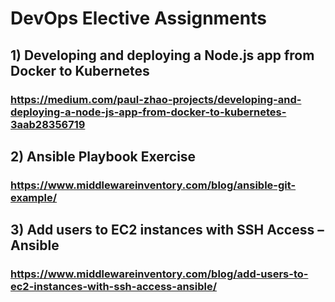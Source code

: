 # DevOps Elective Assignments

## 1) Developing and deploying a Node.js app from Docker to Kubernetes

### https://medium.com/paul-zhao-projects/developing-and-deploying-a-node-js-app-from-docker-to-kubernetes-3aab28356719

## 2) Ansible Playbook Exercise

### https://www.middlewareinventory.com/blog/ansible-git-example/

## 3) Add users to EC2 instances with SSH Access – Ansible

### https://www.middlewareinventory.com/blog/add-users-to-ec2-instances-with-ssh-access-ansible/
